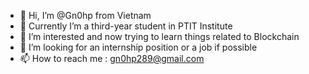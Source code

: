 - 👋 Hi, I’m @Gn0hp from Vietnam
- 👀 Currently I’m a third-year student in PTIT Institute
- 🌱 I’m interested and now trying to learn things related to Blockchain
- 💞️ I’m looking for an internship position or a job if possible
- 📫 How to reach me : gn0hp289@gmail.com

<!---
Gn0hp/Gn0hp is a ✨ special ✨ repository because its `README.md` (this file) appears on your GitHub profile.
You can click the Preview link to take a look at your changes.
--->

